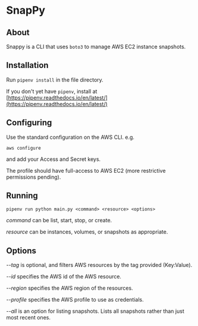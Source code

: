 # SnapPy

## About

Snappy is a CLI that uses `boto3` to manage AWS EC2 instance snapshots.

## Installation

Run `pipenv install` in the file directory.

If you don't yet have `pipenv`, install at [https://pipenv.readthedocs.io/en/latest/](https://pipenv.readthedocs.io/en/latest/)

## Configuring

Use the standard configuration on the AWS CLI. e.g.

`aws configure`

and add your Access and Secret keys.

The profile should have full-access to AWS EC2 (more restrictive permissions pending).

## Running

`pipenv run python main.py <command> <resource> <options>`

*command* can be list, start, stop, or create.

*resource* can be instances, volumes, or snapshots as appropriate.

## Options

*--tag* is optional, and filters AWS resources by the tag provided (Key:Value).

*--id* specifies the AWS id of the AWS resource.

*--region* specifies the AWS region of the resources.

*--profile* specifies the AWS profile to use as credentials.

*--all* is an option for listing snapshots. Lists all snapshots rather than just most recent ones.

